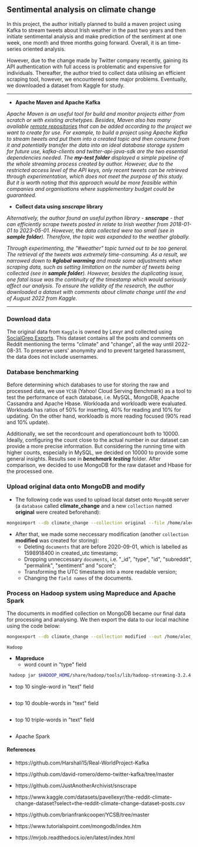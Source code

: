 ## Sentimental analysis on climate change

In this project, the author initially planned to build a maven project using Kafka to stream tweets about Irish weather in the past two years and then initiate sentimental analysis and make prediction of the sentiment at one week, one month and three months going forward. Overall, it is an time-series oriented analysis. 

However, due to the change made by Twitter company recently, gaining its API authentication with full access is problematic and expensive for individuals. Thereafter, the author tried to collect data utilising an efficient scraping tool, however, we encountered some major problems. Eventually, we downloaded a dataset from Kaggle for study.

---

- **Apache Maven and Apache Kafka**

*Apache Maven is an useful tool for build and monitor projects either from scratch or with existing archetypes. Besides, Maven also has many available [remote repositories](https://mvnrepository.com/) that can be added according to the project we want to create for use. For example, to build a project using Apache Kafka to stream tweets and put them into a created topic and then consume from it and potentially transfer the data into an ideal database storage system for future use, kafka-clients and twitter-api-java-sdk are the two essential dependencies needed. The ***my-test folder*** displayed a simple pipeline of the whole streaming process created by author. However, due to the restricted access level of the API keys, only recent tweets can be retrieved through experimentation, which does not meet the purpose of this study. But it is worth noting that this approach would be more feasible within companies and organisations where supplementary budget could be guaranteed.*

- **Collect data using *snscrape* library**

*Alternatively, the author found an useful python library - **snscrape** - that can efficiently scrape tweets posted in relate to Irish weather from 2018-01-01 to 2023-05-01. However, the data collected were too small (see in ***sample folder***). Therefore, the topic was expanded to the weather globally.* 

*Through experimenting, the "#weather" topic turned out to be too general. The retrieval of the tweets was extremely time-consuming. As a result, we narrowed down to **#global warming** and made some adjustments when scraping data, such as setting limitation on the number of tweets being collected (see in ***sample folder***). However, besides the duplicating issue, one fatal issue was the continuity of the timestamp which would seriously affect our analysis. To ensure the validity of the research, the author downloaded a dataset with comments about climate change until the end of August 2022 from Kaggle.*

---

### Download data

The original data from `Kaggle` is owned by Lexyr and collected using [SocialGrep Exports](https://socialgrep.com/exports). This dataset contains all the posts and comments on Reddit mentioning the terms "climate" and "change", all the way until 2022-08-31. To preserve users' anonymity and to prevent targeted harassment, the data does not include usernames.

### Database benchmarking

Before determining which databases to use for storing the raw and processed data, we use `YCSB` (Yahoo! Cloud Serving Benchmark) as a tool to test the performance of each database, i.e. MySQL, MongoDB, Apache Cassandra and Apache Hbase. Workloada and workloadb were evaluated. Workloada has ratios of 50% for inserting, 40% for reading and 10% for updating. On the other hand, workloadb is more reading focused (90% read and 10% update).

Additionally, we set the recordcount and operationcount both to 10000. Ideally, configuring the count close to the actual number in our dataset can provide a more precise information. But considering the running time with higher counts, especially in MySQL, we decided on 10000 to provide some general insights. Results see in ***benchmark testing*** folder. After comparison, we decided to use MongoDB for the raw dataset and Hbase for the processed one.

### Upload original data onto MongoDB and modify

- The following code was used to upload local datset onto `MongoDB` server (a `database` called **climate_change** and a new `collection` named **original** were created beforehand):

```bash
mongoimport --db climate_change --collection original --file /home/alec_fei/Downloads/the-reddit-climate-change-dataset-comments.csv --type csv --headerline
```

- After that, we made some neccessary modification (another `collection` **modified** was created for storing):
  * Deleting `documents` that are before 2020-09-01, which is labelled as 1598918400 in created_utc timestamp;
  * Dropping unneccessary `documents`, i.e. "_id", "type", "id", "subreddit", "permalink", "sentiment" and "score";
  * Transforming the UTC timestamp into a more readable version;
  * Changing the `field names` of the documents.

### Process on Hadoop system using Mapreduce and Apache Spark

The documents in modified collection on MongoDB became our final data for processing and analysing. We then export the data to our local machine using the code below:

```bash
mongoexport --db climate_change --collection modified --out /home/alec_fei/Downloads/climate_change_reddit.json
```

`Hadoop`

- **Mapreduce**
  * word count in "type" field

```bash
 hadoop jar $HADOOP_HOME/share/hadoop/tools/lib/hadoop-streaming-3.2.4.jar -files ./word_count.py -mapper ./word_count.py -reducer ./word_count.py -input /climate_change/climate_change_reddit.json -output /word_count
```
  * top 10 single-word in "text" field

```bash

```

  * top 10 double-words in "text" field

```bash

```

  * top 10 triple-words in "text" field

```bash

```

- Apache Spark


#### References

- <p>https://github.com/Harshali15/Real-WorldProject-Kafka</p>
- <p>https://github.com/david-romero/demo-twitter-kafka/tree/master</p>
- <p>https://github.com/JustAnotherArchivist/snscrape</p>
- <p>https://www.kaggle.com/datasets/pavellexyr/the-reddit-climate-change-dataset?select=the-reddit-climate-change-dataset-posts.csv</p>
- <p>https://github.com/brianfrankcooper/YCSB/tree/master</p>
- <p>https://www.tutorialspoint.com/mongodb/index.htm</p>
- <p>https://mrjob.readthedocs.io/en/latest/index.html</p>